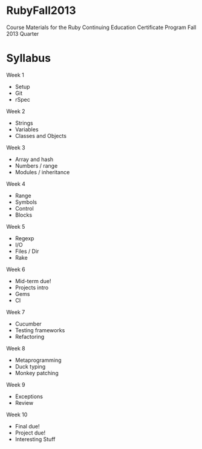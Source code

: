 RubyFall2013
============

Course Materials for the Ruby Continuing Education Certificate Program Fall 2013 Quarter 

Syllabus
============

Week 1
* Setup
* Git
* rSpec

Week 2
* Strings
* Variables
* Classes and Objects

Week 3
* Array and hash
* Numbers / range
* Modules / inheritance

Week 4
* Range
* Symbols
* Control
* Blocks

Week 5
* Regexp
* I/O
* Files / Dir
* Rake

Week 6
* Mid-term due!
* Projects intro
* Gems
* CI

Week 7
* Cucumber
* Testing frameworks
* Refactoring

Week 8
* Metaprogramming
* Duck typing
* Monkey patching

Week 9
* Exceptions
* Review

Week 10
* Final due!
* Project due!
* Interesting Stuff
